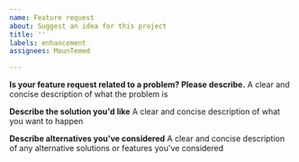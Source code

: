 ```yaml
---
name: Feature request
about: Suggest an idea for this project
title: ''
labels: enhancement
assignees: MounTemed

---
```


**Is your feature request related to a problem? Please describe.**
A clear and concise description of what the problem is

**Describe the solution you'd like**
A clear and concise description of what you want to happen

**Describe alternatives you've considered**
A clear and concise description of any alternative solutions or features you've considered
